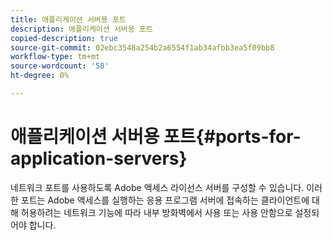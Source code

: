 ```yaml
---
title: 애플리케이션 서버용 포트
description: 애플리케이션 서버용 포트
copied-description: true
source-git-commit: 02ebc3548a254b2a6554f1ab34afbb3ea5f09bb8
workflow-type: tm+mt
source-wordcount: '58'
ht-degree: 0%

---
```


# 애플리케이션 서버용 포트{#ports-for-application-servers}

네트워크 포트를 사용하도록 Adobe 액세스 라이선스 서버를 구성할 수 있습니다. 이러한 포트는 Adobe 액세스를 실행하는 응용 프로그램 서버에 접속하는 클라이언트에 대해 허용하려는 네트워크 기능에 따라 내부 방화벽에서 사용 또는 사용 안함으로 설정되어야 합니다.
